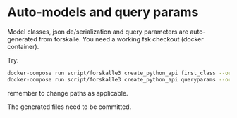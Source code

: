 # Auto-models and query params

Model classes, json de/serialization and query parameters are auto-generated
from forskalle. You need a working fsk checkout (docker container).

Try:

```bash
docker-compose run script/forskalle3 create_python_api first_class --outfile ../skalle-api/forskalle-api/forskalle_api/auto/models.py
docker-compose run script/forskalle3 create_python_api queryparams --outfile ../skalle-api/forskalle-api/forskalle_api/auto/queryparams.py
```

remember to change paths as applicable.

The generated files need to be committed.